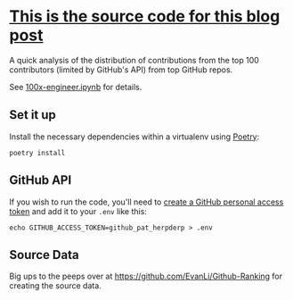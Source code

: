 # [This is the source code for this blog post](https://brndn.io/posts/the-10x-engineer-is-a-myth-its-more-like-100x/)

A quick analysis of the distribution of contributions from the top 100
contributors (limited by GitHub's API) from top GitHub repos.

See [100x-engineer.ipynb](./100x-engineer.ipynb) for details.

## Set it up

Install the necessary dependencies within a virtualenv using [Poetry](https://python-poetry.org/):

```console
poetry install
```

## GitHub API

If you wish to run the code, you'll need to [create a GitHub personal access
token](https://docs.github.com/en/authentication/keeping-your-account-and-data-secure/managing-your-personal-access-tokens)
and add it to your `.env` like this:

```console
echo GITHUB_ACCESS_TOKEN=github_pat_herpderp > .env
```

## Source Data

Big ups to the peeps over at <https://github.com/EvanLi/Github-Ranking> for
creating the source data.

